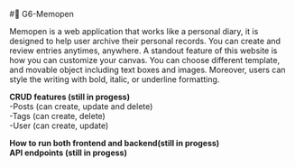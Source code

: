 #:pushpin:  G6-Memopen

Memopen is a web application that works like a personal diary, it is designed to help user archive their personal records. You can create and review entries anytimes, anywhere. A standout feature of this website is how you can customize your canvas. You can choose different template, and movable object including text boxes and images. Moreover, users can style the writing with bold, italic, or underline formatting.


**CRUD features (still in progess)**\
-Posts (can create, update and delete)\
-Tags (can create, delete)\
-User (can create, update)

**How to run both frontend and backend(still in progess)**\
**API endpoints (still in progess)**

